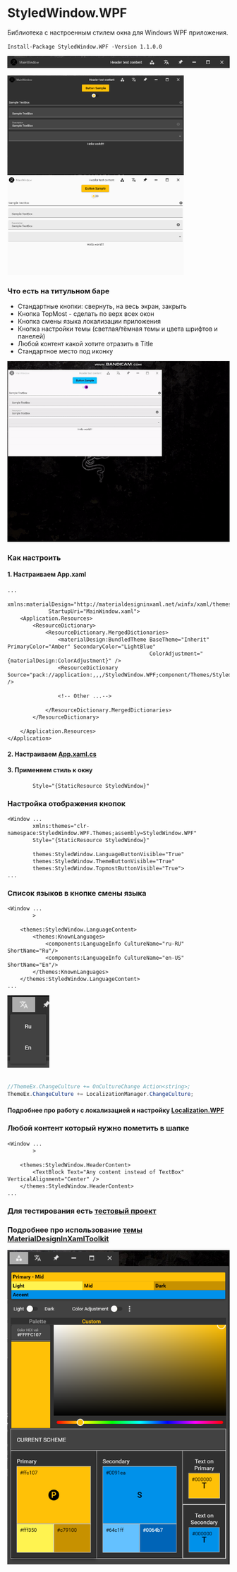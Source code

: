 # StyledWindow.WPF 
Библиотека с настроенным стилем окна для Windows WPF приложения.

`Install-Package StyledWindow.WPF -Version 1.1.0.0`

![Styled](https://github.com/Platonenkov/StyledWindow.WPF/blob/master/Resources/Header.png)
  <p >
<img src="https://github.com/Platonenkov/StyledWindow.WPF/blob/master/Resources/WIndowDark.png" alt="WIndowDark" width="400"/>
<img src="https://github.com/Platonenkov/StyledWindow.WPF/blob/master/Resources/WindowLight.png" alt="WindowLight" width="400"/>
</p>


### Что есть на титульном баре

* Стандартные кнопки: свернуть, на весь экран, закрыть
* Кнопка TopMost - сделать по верх всех окон
* Кнопка смены языка локализации приложения
* Кнопка настройки темы (светлая/тёмная темы и цвета шрифтов и панелей)
* Любой контент какой хотите отразить в Title
* Стандартное место под иконку

![Styled](https://github.com/Platonenkov/StyledWindow.WPF/blob/master/Resources/Styled.gif)
### Как настроить

#### 1. Настраиваем App.xaml

```xaml
...
             xmlns:materialDesign="http://materialdesigninxaml.net/winfx/xaml/themes"
             StartupUri="MainWindow.xaml">
    <Application.Resources>
        <ResourceDictionary>
            <ResourceDictionary.MergedDictionaries>
                <materialDesign:BundledTheme BaseTheme="Inherit" PrimaryColor="Amber" SecondaryColor="LightBlue"
                                             ColorAdjustment="{materialDesign:ColorAdjustment}" />
                <ResourceDictionary Source="pack://application:,,,/StyledWindow.WPF;component/Themes/StyledWindow.xaml" />
                
                <!-- Other ...-->
                
            </ResourceDictionary.MergedDictionaries>
        </ResourceDictionary>

    </Application.Resources>
</Application>

```
#### 2. Настраиваем [App.xaml.cs](https://github.com/Platonenkov/StyledWindow.WPF/blob/master/TestApp.WPF/App.xaml.cs)

#### 3. Применяем стиль к окну

```xaml
        Style="{StaticResource StyledWindow}"
```

### Настройка отображения кнопок
```xaml
<Window ...
        xmlns:themes="clr-namespace:StyledWindow.WPF.Themes;assembly=StyledWindow.WPF"
        Style="{StaticResource StyledWindow}"
        
        themes:StyledWindow.LanguageButtonVisible="True"
        themes:StyledWindow.ThemeButtonVisible="True"
        themes:StyledWindow.TopmostButtonVisible="True">
...
```

### Список языков в кнопке смены языка
```xaml
<Window ...
        >

    <themes:StyledWindow.LanguageContent>
        <themes:KnownLanguages>
            <components:LanguageInfo CultureName="ru-RU" ShortName="Ru"/>
            <components:LanguageInfo CultureName="en-US" ShortName="En"/>
        </themes:KnownLanguages>
    </themes:StyledWindow.LanguageContent>
...
```

![Styled](https://github.com/Platonenkov/StyledWindow.WPF/blob/master/Resources/LanguageContent.png)

```C#

//ThemeEx.ChangeCulture += OnCultureChange Action<string>;
ThemeEx.ChangeCulture += LocalizationManager.ChangeCulture;
```
#### Подробнее про работу с локализацией и настройку [Localization.WPF](https://github.com/Platonenkov/Localization.WPF)

### Любой контент который нужно пометить в шапке
```xaml
<Window ...
        >

    <themes:StyledWindow.HeaderContent>
        <TextBlock Text="Any content instead of TextBox" VerticalAlignment="Center" />
    </themes:StyledWindow.HeaderContent>
...
```

### Для тестирования есть [тестовый проект](https://github.com/Platonenkov/StyledWindow.WPF)

### Подробнее про использование [темы MaterialDesignInXamlToolkit](https://github.com/MaterialDesignInXAML/MaterialDesignInXamlToolkit)

![Styled](https://github.com/Platonenkov/StyledWindow.WPF/blob/master/Resources/ThemeContent.png)
